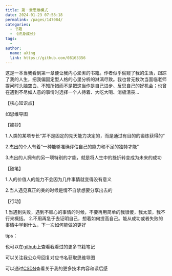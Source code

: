 ```yaml
---
title: 第一章思维模式
date: 2024-01-23 07:58:18
permalink: /pages/147084/
categories:
  - 书籍
  - 《终身成长》
tags:
  - 
author: 
  name: aXing
  link: https://github.com/08163356
---
```

这是一本当我看到第一章便让我内心澎湃的书籍。作者似乎偷窥了我的生活，跟踪了我的人生，把我偏固定型人格的心里分析的淋漓尽致。我也曾无数次当面临老师提问时头脑空白、不知所措而不是把这当作是自己进步、反思自己的好机会；也曾在遇到不尽如人意的事情时选择一个人待着、大吃大喝、消极沮丧...

【核心知识点】 

如思维导图 

【摘抄】

1.人类的某项专长“并不是固定的先天能力决定的，而是通过有目的的锻炼获得的” 

2.杰出的个人有着“一种能够准确评估自己的能力和不足的独特才能” 

3.杰出的人拥有的另一项特别的才能，就是将人生中的挫折转变成为未来的成功 

【随笔】

 1.人的价值人的能力不会因为几件事情就变得没有意义 

2.当人遇见真正的美的时候是情不自禁想要分享出去的 

【行动】 

1.当遇到失败，遇到不顺心的事情的时候，不要再用简单的我很傻，我太菜，我不行来概括。 2.不用再急于去证明自己，想着如何提高自己。能从成功或者失败的事情中学到什么，下一次如何能做的更好

tips：

也可以在[github](https://github.com/08163356/read/tree/master)上查看我看过的更多书籍笔记

可以关注我公众号回复对应书名获取思维导图

可以通过[CSDN](https://blog.csdn.net/qq_38801934?spm=1010.2135.3001.5343)查看关于我的更多技术内容和读后感

